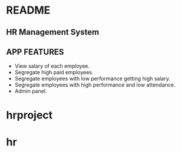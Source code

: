# README

HR Management System
---------------------

APP FEATURES
---------------------

 * View salary of each employee.
 * Segregate high paid employees.
 * Segregate employees with low performance getting high salary.
 * Segregate employees with high performance and low attendance.
 * Admin panel.
 

    
# hrproject
# hr
